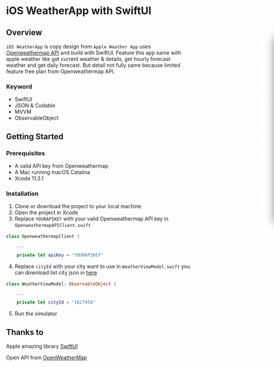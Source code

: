 # iOS WeatherApp with SwiftUI

<div style="width: 1000px; height 600px;"><img src="Screenshoot/Screenshoot-1.png" width="30%" height="30%" align="right"></div>


## Overview

`iOS WeatherApp` is copy design from `Apple Weather App` uses [Openweathermap API](https://openweathermap.org/api) and build with SwiftUI. Feature this app same with apple weather like get current weather & details, get hourly forecast weather and get daily forecast. But detail not fully same because limited feature free plan from Openweathermap API.

### Keyword
- SwiftUI
- JSON & Codable
- MVVM
- ObservableObject

## Getting Started

### Prerequisites

- A valid API key from Openweathermap
- A Mac running macOS Catalina
- Xcode 11.3.1

### Installation

1. Clone or download the project to your local machine
2. Open the project in Xcode
3. Replace `YOURAPIKEY` with your valid Openweathermap API key in `OpenweathermapAPIClient.swift`

```swift
class OpenweathermapClient {

    ```
    private let apiKey = "YOURAPIKEY"
```

4. Replace `cityId` with your city want to use in `WeatherViewModel.swift` you can download list city json in [here](http://bulk.openweathermap.org/sample/)

```swift
class WeatherViewModel: ObservableObject {

    ```
    private let cityId = "1627459"
```

5. Run the simulator

## Thanks to

Apple amazing library [SwiftUI](https://developer.apple.com/xcode/swiftui/)

Open API from [OpenWeatherMap](https://openweathermap.org/api)

